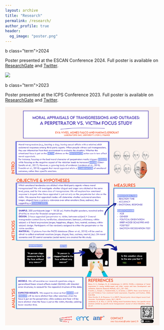 ```yaml
---
layout: archive
title: "Research"
permalink: /research/
author_profile: true
header:
  og_image: "poster.png"
---
```

b class="term">2024</b> 

Poster presented at the ESCAN Conference 2024. 
Full poster is available on [ResearchGate](https://www.researchgate.net/publication/380813655_Individual_and_collective_decision-making_on_moral_dilemmas_investigated_with_EEG_hyperscanning) 
and [Twitter](https://x.com/Evalisavives/status/1793657428728270986).
   
![](/images/research/poster-escan.png)

b class="term">2023</b> 

Poster presented at the ICPS Conference 2023. 
Full poster is available on [ResearchGate](https://www.researchgate.net/publication/369181792_Moral_Appraisals_of_Transgressions_and_Outrages_A_Perpetrator_vs_Victim_Focus_Study) 
and [Twitter](https://twitter.com/Evalisavives/status/1635324328874250240).
  
![](/images/research/poster-icps.png)